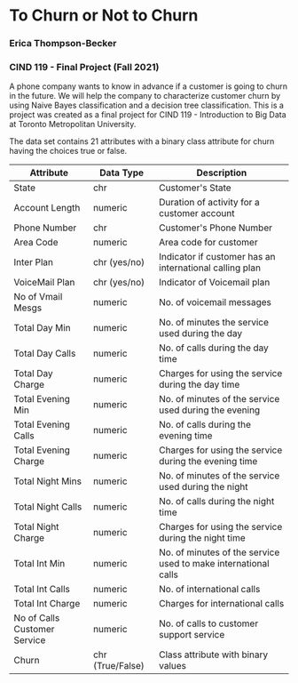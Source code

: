# To Churn or Not to Churn
### Erica Thompson-Becker 
### CIND 119 - Final Project (Fall 2021)

A phone company wants to know in advance if a customer is going to churn in the future. We will help the company to characterize customer churn by using Naive Bayes classification and a decision tree classification. This is a project was created as a final project for CIND 119 - Introduction to Big Data at Toronto Metropolitan University. 

The data set contains 21 attributes with a binary class attribute for churn having the choices true or false. 

|Attribute| Data Type | Description|
|---------|-----------|------------|
| State | chr  | Customer's State | 
| Account Length|  numeric | Duration of activity for a customer account|
| Phone Number |  chr  | Customer's Phone Number|
| Area Code|  numeric   | Area code for customer | 
|Inter Plan|  chr (yes/no)  |  Indicator if customer has an international calling plan|
| VoiceMail Plan |  chr (yes/no) | Indicator of Voicemail plan |
|No of Vmail Mesgs| numeric  | No. of voicemail messages |
|Total Day Min | numeric  | No. of minutes the service used during the day | 
|Total Day Calls| numeric  | No. of calls during the day time|
|Total Day Charge| numeric  | Charges for using the service during the day time|
|Total Evening Min|numeric | No. of minutes of the service used during the evening|
|Total Evening Calls| numeric  | No. of calls during the evening time|
|Total Evening Charge| numeric   |Charges for using the service during the evening time|
|Total Night Mins | numeric   |No. of minutes of the service used during the night|
|Total Night Calls| numeric  |No. of calls during the night time|
|Total Night Charge| numeric  |Charges for using the service during the night time|
|Total Int Min| numeric |No. of minutes of the service used to make international calls|
|Total Int Calls| numeric  |No. of international calls|
|Total Int Charge| numeric  |Charges for international calls|
|No of Calls Customer Service |  numeric  | No. of calls to customer support service|
|Churn | chr (True/False)  | Class attribute with binary values|


